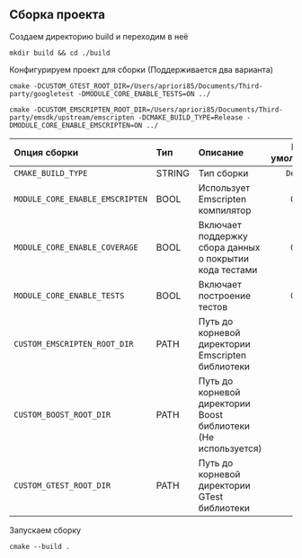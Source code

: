## Сборка проекта

Создаем директорию build и переходим в неё

```console
mkdir build && cd ./build
```

Конфигурируем проект для сборки (Поддерживается два варианта)

```console
cmake -DCUSTOM_GTEST_ROOT_DIR=/Users/apriori85/Documents/Third-party/googletest -DMODULE_CORE_ENABLE_TESTS=ON ../

cmake -DCUSTOM_EMSCRIPTEN_ROOT_DIR=/Users/apriori85/Documents/Third-party/emsdk/upstream/emscripten -DCMAKE_BUILD_TYPE=Release -DMODULE_CORE_ENABLE_EMSCRIPTEN=ON ../
```

Опция сборки | Тип | Описание | По умолчанию
:---|:---|:---|:---:
`CMAKE_BUILD_TYPE` | STRING | Тип сборки | `Debug`
`MODULE_CORE_ENABLE_EMSCRIPTEN` | BOOL | Использует Emscripten компилятор | `OFF`
`MODULE_CORE_ENABLE_COVERAGE` | BOOL | Включает поддержку сбора данных о покрытии кода тестами | `OFF`
`MODULE_CORE_ENABLE_TESTS` | BOOL | Включает построение тестов | `OFF`
`CUSTOM_EMSCRIPTEN_ROOT_DIR` | PATH | Путь до корневой директории Emscripten библиотеки | `-`
`CUSTOM_BOOST_ROOT_DIR` | PATH | Путь до корневой директории Boost библиотеки (Не используется) | `-`
`CUSTOM_GTEST_ROOT_DIR` | PATH | Путь до корневой директории GTest библиотеки | `-`

Запускаем сборку

```console
cmake --build .
```
